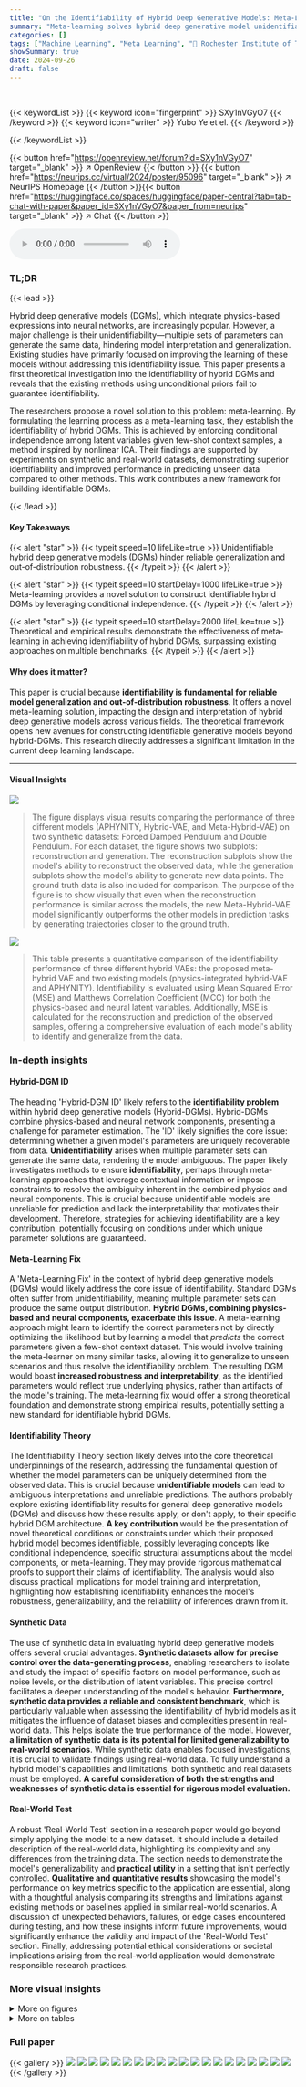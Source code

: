 ```yaml
---
title: "On the Identifiability of Hybrid Deep Generative Models: Meta-Learning as a Solution"
summary: "Meta-learning solves hybrid deep generative model unidentifiability!"
categories: []
tags: ["Machine Learning", "Meta Learning", "🏢 Rochester Institute of Technology",]
showSummary: true
date: 2024-09-26
draft: false
---
```


<br>

{{< keywordList >}}
{{< keyword icon="fingerprint" >}} SXy1nVGyO7 {{< /keyword >}}
{{< keyword icon="writer" >}} Yubo Ye et el. {{< /keyword >}}
 
{{< /keywordList >}}

{{< button href="https://openreview.net/forum?id=SXy1nVGyO7" target="_blank" >}}
↗ OpenReview
{{< /button >}}
{{< button href="https://neurips.cc/virtual/2024/poster/95096" target="_blank" >}}
↗ NeurIPS Homepage
{{< /button >}}{{< button href="https://huggingface.co/spaces/huggingface/paper-central?tab=tab-chat-with-paper&paper_id=SXy1nVGyO7&paper_from=neurips" target="_blank" >}}
↗ Chat
{{< /button >}}



<audio controls>
    <source src="https://ai-paper-reviewer.com/SXy1nVGyO7/podcast.wav" type="audio/wav">
    Your browser does not support the audio element.
</audio>


### TL;DR


{{< lead >}}

Hybrid deep generative models (DGMs), which integrate physics-based expressions into neural networks, are increasingly popular. However, a major challenge is their unidentifiability—multiple sets of parameters can generate the same data, hindering model interpretation and generalization. Existing studies have primarily focused on improving the learning of these models without addressing this identifiability issue. This paper presents a first theoretical investigation into the identifiability of hybrid DGMs and reveals that the existing methods using unconditional priors fail to guarantee identifiability.

The researchers propose a novel solution to this problem: meta-learning. By formulating the learning process as a meta-learning task, they establish the identifiability of hybrid DGMs. This is achieved by enforcing conditional independence among latent variables given few-shot context samples, a method inspired by nonlinear ICA. Their findings are supported by experiments on synthetic and real-world datasets, demonstrating superior identifiability and improved performance in predicting unseen data compared to other methods.  This work contributes a new framework for building identifiable DGMs.

{{< /lead >}}


#### Key Takeaways

{{< alert "star" >}}
{{< typeit speed=10 lifeLike=true >}} Unidentifiable hybrid deep generative models (DGMs) hinder reliable generalization and out-of-distribution robustness. {{< /typeit >}}
{{< /alert >}}

{{< alert "star" >}}
{{< typeit speed=10 startDelay=1000 lifeLike=true >}} Meta-learning provides a novel solution to construct identifiable hybrid DGMs by leveraging conditional independence. {{< /typeit >}}
{{< /alert >}}

{{< alert "star" >}}
{{< typeit speed=10 startDelay=2000 lifeLike=true >}} Theoretical and empirical results demonstrate the effectiveness of meta-learning in achieving identifiability of hybrid DGMs, surpassing existing approaches on multiple benchmarks. {{< /typeit >}}
{{< /alert >}}

#### Why does it matter?
This paper is crucial because **identifiability is fundamental for reliable model generalization and out-of-distribution robustness**.  It offers a novel meta-learning solution, impacting the design and interpretation of hybrid deep generative models across various fields.  The theoretical framework opens new avenues for constructing identifiable generative models beyond hybrid-DGMs. This research directly addresses a significant limitation in the current deep learning landscape.

------
#### Visual Insights



![](https://ai-paper-reviewer.com/SXy1nVGyO7/figures_7_1.jpg)

> The figure displays visual results comparing the performance of three different models (APHYNITY, Hybrid-VAE, and Meta-Hybrid-VAE) on two synthetic datasets: Forced Damped Pendulum and Double Pendulum.  For each dataset, the figure shows two subplots: reconstruction and generation. The reconstruction subplots show the model's ability to reconstruct the observed data, while the generation subplots show the model's ability to generate new data points. The ground truth data is also included for comparison. The purpose of the figure is to show visually that even when the reconstruction performance is similar across the models, the new Meta-Hybrid-VAE model significantly outperforms the other models in prediction tasks by generating trajectories closer to the ground truth.





![](https://ai-paper-reviewer.com/SXy1nVGyO7/tables_6_1.jpg)

> This table presents a quantitative comparison of the identifiability performance of three different hybrid VAEs: the proposed meta-hybrid VAE and two existing models (physics-integrated hybrid-VAE and APHYNITY).  Identifiability is evaluated using Mean Squared Error (MSE) and Matthews Correlation Coefficient (MCC) for both the physics-based and neural latent variables. Additionally, MSE is calculated for the reconstruction and prediction of the observed samples, offering a comprehensive evaluation of each model's ability to identify and generalize from the data.





### In-depth insights


#### Hybrid-DGM ID
The heading 'Hybrid-DGM ID' likely refers to the **identifiability problem** within hybrid deep generative models (Hybrid-DGMs).  Hybrid-DGMs combine physics-based and neural network components, presenting a challenge for parameter estimation. The 'ID' likely signifies the core issue: determining whether a given model's parameters are uniquely recoverable from data.  **Unidentifiability** arises when multiple parameter sets can generate the same data, rendering the model ambiguous.  The paper likely investigates methods to ensure **identifiability**, perhaps through meta-learning approaches that leverage contextual information or impose constraints to resolve the ambiguity inherent in the combined physics and neural components. This is crucial because unidentifiable models are unreliable for prediction and lack the interpretability that motivates their development.  Therefore, strategies for achieving identifiability are a key contribution, potentially focusing on conditions under which unique parameter solutions are guaranteed.

#### Meta-Learning Fix
A 'Meta-Learning Fix' in the context of hybrid deep generative models (DGMs) would likely address the core issue of identifiability.  Standard DGMs often suffer from unidentifiability, meaning multiple parameter sets can produce the same output distribution.  **Hybrid DGMs, combining physics-based and neural components, exacerbate this issue**.  A meta-learning approach might learn to identify the correct parameters not by directly optimizing the likelihood but by learning a model that *predicts* the correct parameters given a few-shot context dataset. This would involve training the meta-learner on many similar tasks, allowing it to generalize to unseen scenarios and thus resolve the identifiability problem. The resulting DGM would boast **increased robustness and interpretability**, as the identified parameters would reflect true underlying physics, rather than artifacts of the model's training. The meta-learning fix would offer a strong theoretical foundation and demonstrate strong empirical results, potentially setting a new standard for identifiable hybrid DGMs.

#### Identifiability Theory
The Identifiability Theory section likely delves into the core theoretical underpinnings of the research, addressing the fundamental question of whether the model parameters can be uniquely determined from the observed data.  This is crucial because **unidentifiable models** can lead to ambiguous interpretations and unreliable predictions. The authors probably explore existing identifiability results for general deep generative models (DGMs) and discuss how these results apply, or don't apply, to their specific hybrid DGM architecture.  **A key contribution** would be the presentation of novel theoretical conditions or constraints under which their proposed hybrid model becomes identifiable, possibly leveraging concepts like conditional independence, specific structural assumptions about the model components, or meta-learning.  They may provide rigorous mathematical proofs to support their claims of identifiability.  The analysis would also discuss practical implications for model training and interpretation, highlighting how establishing identifiability enhances the model's robustness, generalizability, and the reliability of inferences drawn from it.

#### Synthetic Data
The use of synthetic data in evaluating hybrid deep generative models offers several crucial advantages.  **Synthetic datasets allow for precise control over the data-generating process**, enabling researchers to isolate and study the impact of specific factors on model performance, such as noise levels, or the distribution of latent variables. This precise control facilitates a deeper understanding of the model's behavior.   **Furthermore, synthetic data provides a reliable and consistent benchmark**, which is particularly valuable when assessing the identifiability of hybrid models as it mitigates the influence of dataset biases and complexities present in real-world data.  This helps isolate the true performance of the model.  However, **a limitation of synthetic data is its potential for limited generalizability to real-world scenarios**.  While synthetic data enables focused investigations, it is crucial to validate findings using real-world data.  To fully understand a hybrid model's capabilities and limitations, both synthetic and real datasets must be employed.  **A careful consideration of both the strengths and weaknesses of synthetic data is essential for rigorous model evaluation.**

#### Real-World Test
A robust 'Real-World Test' section in a research paper would go beyond simply applying the model to a new dataset. It should include a detailed description of the real-world data, highlighting its complexity and any differences from the training data.  The section needs to demonstrate the model's generalizability and **practical utility** in a setting that isn't perfectly controlled.  **Qualitative and quantitative results** showcasing the model's performance on key metrics specific to the application are essential, along with a thoughtful analysis comparing its strengths and limitations against existing methods or baselines applied in similar real-world scenarios.  A discussion of unexpected behaviors, failures, or edge cases encountered during testing, and how these insights inform future improvements, would significantly enhance the validity and impact of the 'Real-World Test' section.  Finally, addressing potential ethical considerations or societal implications arising from the real-world application would demonstrate responsible research practices.


### More visual insights

<details>
<summary>More on figures
</summary>


![](https://ai-paper-reviewer.com/SXy1nVGyO7/figures_8_1.jpg)

> This figure visualizes the prediction performance of three different models (APHYNITY, Hybrid-VAE, and Meta-Hybrid-VAE) on three different datasets (Forced Damped Pendulum, Advection-Diffusion System, and Double Pendulum) over extended time periods. The left panel shows the MSE (Mean Squared Error) for each model across the three datasets, demonstrating the performance degradation as the prediction horizon extends beyond the training data. The right panel shows a visual representation of these prediction results on the Forced Damped Pendulum dataset, highlighting the performance differences of the models.


![](https://ai-paper-reviewer.com/SXy1nVGyO7/figures_8_2.jpg)

> This figure presents results regarding out-of-distribution (OOD) performance and the verification of the condition for identifiability.  The left panel shows a bar chart comparing the performance of three models (APHYNITY, Hybrid-VAE, and Meta-Hybrid-VAE) in both in-distribution (ID) and OOD settings, focusing on MSE of the physics latent variables (zp) and MCC of the abstract latent variables (zn).  The right panel displays a line chart illustrating the relationship between the MCC metric and the number of tasks in the meta-learning process.  This empirically verifies the theoretical condition for identifiability, showing a clear increase in MCC as the number of tasks reaches a threshold.


![](https://ai-paper-reviewer.com/SXy1nVGyO7/figures_9_1.jpg)

> This figure compares the reconstruction and prediction performance of three different models (APHYNITY, Hybrid-VAE, and Meta-Hybrid-VAE) on synthetic datasets. The top row shows the ground truth data, while the subsequent rows display the results from each model.  The left-hand side shows reconstruction performance, where the models attempt to reconstruct observed data points. The right-hand side shows prediction performance, where the models attempt to predict data points outside the training domain. The models are evaluated across three different datasets: Forced Damped Pendulum, Double Pendulum, and Advection-Diffusion System.  The figure visually demonstrates that the Meta-Hybrid-VAE model shows superior prediction performance compared to the other models, especially for more complex systems like the Double Pendulum.


![](https://ai-paper-reviewer.com/SXy1nVGyO7/figures_15_1.jpg)

> This figure visualizes the learned latent variables from two different runs of the Hybrid-VAE and Meta-Hybrid-VAE models.  The top row shows the results for the Hybrid-VAE, while the bottom row shows the results for the Meta-Hybrid-VAE. Each column represents a different latent variable (Zp, ZN1, ZN2, ZN3). The plots show the relationship between the learned latent variables across the two different runs. The goal is to show the differences in the identifiability of the latent variables between the two models, with the Meta-Hybrid-VAE showing a clearer and more consistent relationship across different runs, indicating better identifiability.


</details>




<details>
<summary>More on tables
</summary>


![](https://ai-paper-reviewer.com/SXy1nVGyO7/tables_14_1.jpg)
> This table presents a comparison of quantitative identifiability metrics between the proposed meta-hybrid Variational Autoencoder (VAE) and two baseline methods: physics-integrated hybrid-VAE and APHYNITY.  The metrics used include Mean Squared Error (MSE) and Matthews Correlation Coefficient (MCC) for latent variables (zp and zn), and MSE for the generated data x, broken down into reconstruction and prediction performance.  Lower MSE values and higher MCC values indicate better identifiability.

![](https://ai-paper-reviewer.com/SXy1nVGyO7/tables_14_2.jpg)
> This table compares the performance of Non-meta and Meta methods in terms of MSE of zp, MCC, MSE of x (Rec), and MSE of x (Pre).  The results show that the Meta method achieves lower MSE of zp and MSE of x (Pre) while maintaining similar MCC and MSE of x (Rec).

![](https://ai-paper-reviewer.com/SXy1nVGyO7/tables_14_3.jpg)
> This table presents a comparison of quantitative identifiability metrics for three different hybrid VAEs: the presented meta-hybrid VAE, the physics-integrated hybrid VAE from prior work, and APHYNITY.  It evaluates performance using Mean Squared Error (MSE) and Matthews Correlation Coefficient (MCC) for latent variables (zp and zn), and also MSE for reconstruction and prediction of observed samples (x). Lower MSE values and higher MCC values indicate better identifiability.

![](https://ai-paper-reviewer.com/SXy1nVGyO7/tables_15_1.jpg)
> This table presents a quantitative comparison of the identifiability of three different hybrid VAEs: the proposed meta-hybrid VAE, a physics-integrated hybrid VAE, and APHYNITY.  Identifiability is measured using Mean Squared Error (MSE) and Matthews Correlation Coefficient (MCC) for both the physics-based and neural latent variables.  Additionally, it shows the MSE of the generated data (x) for both reconstruction and prediction tasks, allowing a comparative evaluation of the models' ability to accurately learn and generalize from data.

</details>




### Full paper

{{< gallery >}}
<img src="https://ai-paper-reviewer.com/SXy1nVGyO7/1.png" class="grid-w50 md:grid-w33 xl:grid-w25" />
<img src="https://ai-paper-reviewer.com/SXy1nVGyO7/2.png" class="grid-w50 md:grid-w33 xl:grid-w25" />
<img src="https://ai-paper-reviewer.com/SXy1nVGyO7/3.png" class="grid-w50 md:grid-w33 xl:grid-w25" />
<img src="https://ai-paper-reviewer.com/SXy1nVGyO7/4.png" class="grid-w50 md:grid-w33 xl:grid-w25" />
<img src="https://ai-paper-reviewer.com/SXy1nVGyO7/5.png" class="grid-w50 md:grid-w33 xl:grid-w25" />
<img src="https://ai-paper-reviewer.com/SXy1nVGyO7/6.png" class="grid-w50 md:grid-w33 xl:grid-w25" />
<img src="https://ai-paper-reviewer.com/SXy1nVGyO7/7.png" class="grid-w50 md:grid-w33 xl:grid-w25" />
<img src="https://ai-paper-reviewer.com/SXy1nVGyO7/8.png" class="grid-w50 md:grid-w33 xl:grid-w25" />
<img src="https://ai-paper-reviewer.com/SXy1nVGyO7/9.png" class="grid-w50 md:grid-w33 xl:grid-w25" />
<img src="https://ai-paper-reviewer.com/SXy1nVGyO7/10.png" class="grid-w50 md:grid-w33 xl:grid-w25" />
<img src="https://ai-paper-reviewer.com/SXy1nVGyO7/11.png" class="grid-w50 md:grid-w33 xl:grid-w25" />
<img src="https://ai-paper-reviewer.com/SXy1nVGyO7/12.png" class="grid-w50 md:grid-w33 xl:grid-w25" />
<img src="https://ai-paper-reviewer.com/SXy1nVGyO7/13.png" class="grid-w50 md:grid-w33 xl:grid-w25" />
<img src="https://ai-paper-reviewer.com/SXy1nVGyO7/14.png" class="grid-w50 md:grid-w33 xl:grid-w25" />
<img src="https://ai-paper-reviewer.com/SXy1nVGyO7/15.png" class="grid-w50 md:grid-w33 xl:grid-w25" />
<img src="https://ai-paper-reviewer.com/SXy1nVGyO7/16.png" class="grid-w50 md:grid-w33 xl:grid-w25" />
<img src="https://ai-paper-reviewer.com/SXy1nVGyO7/17.png" class="grid-w50 md:grid-w33 xl:grid-w25" />
<img src="https://ai-paper-reviewer.com/SXy1nVGyO7/18.png" class="grid-w50 md:grid-w33 xl:grid-w25" />
<img src="https://ai-paper-reviewer.com/SXy1nVGyO7/19.png" class="grid-w50 md:grid-w33 xl:grid-w25" />
<img src="https://ai-paper-reviewer.com/SXy1nVGyO7/20.png" class="grid-w50 md:grid-w33 xl:grid-w25" />
{{< /gallery >}}